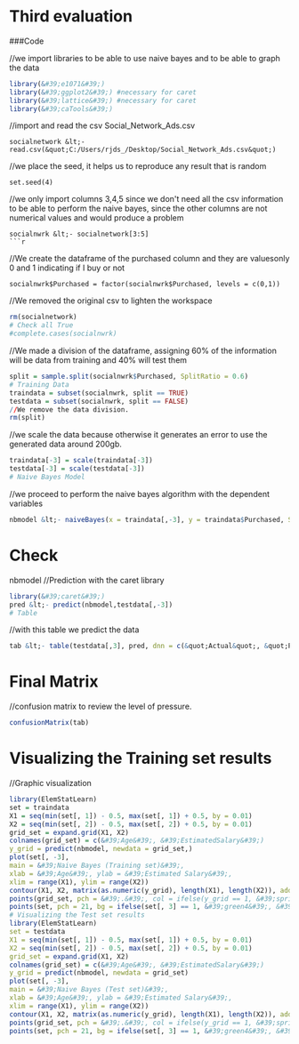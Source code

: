# Third evaluation
###Code

//we import libraries to be able to use naive bayes and to be able to graph
the data
```r
library(&#39;e1071&#39;)
library(&#39;ggplot2&#39;) #necessary for caret
library(&#39;lattice&#39;) #necessary for caret
library(&#39;caTools&#39;)
```
//import and read the csv Social_Network_Ads.csv
```
socialnetwork &lt;- read.csv(&quot;C:/Users/rjds_/Desktop/Social_Network_Ads.csv&quot;)
```
//we place the seed, it helps us to reproduce any result that is random
```
set.seed(4)
```
//we only import columns 3,4,5 since we don't need all the csv information
to be able to perform the naive bayes, since the other columns are not numerical values ​​and
would produce a problem
```
socialnwrk &lt;- socialnetwork[3:5]
```r
```
//We create the dataframe of the purchased column and they are values ​​only 0 and 1 indicating if
I buy or not
```
socialnwrk$Purchased = factor(socialnwrk$Purchased, levels = c(0,1))
```
//We removed the original csv to lighten the workspace
```r
rm(socialnetwork)
# Check all True
#complete.cases(socialnwrk)
```
//We made a division of the dataframe, assigning 60% of the information will be data from
training and 40% will test them
```r
split = sample.split(socialnwrk$Purchased, SplitRatio = 0.6)
# Training Data
traindata = subset(socialnwrk, split == TRUE)
testdata = subset(socialnwrk, split == FALSE)
//We remove the data division.
rm(split)
```
//we scale the data because otherwise it generates an error to use the generated data
around 200gb.
```r
traindata[-3] = scale(traindata[-3])
testdata[-3] = scale(testdata[-3])
# Naive Bayes Model
```
//we proceed to perform the naive bayes algorithm with the dependent variables
```r
nbmodel &lt;- naiveBayes(x = traindata[,-3], y = traindata$Purchased, SplitRatio = 0.60)
```
# Check
nbmodel
//Prediction with the caret library
```r
library(&#39;caret&#39;)
pred &lt;- predict(nbmodel,testdata[,-3])
# Table
```
//with this table we predict the data
```r
tab &lt;- table(testdata[,3], pred, dnn = c(&quot;Actual&quot;, &quot;Predicha&quot;))
```
# Final Matrix
//confusion matrix to review the level of pressure.
```r
confusionMatrix(tab)
```
# Visualizing the Training set results
//Graphic visualization
```r
library(ElemStatLearn)
set = traindata
X1 = seq(min(set[, 1]) - 0.5, max(set[, 1]) + 0.5, by = 0.01)
X2 = seq(min(set[, 2]) - 0.5, max(set[, 2]) + 0.5, by = 0.01)
grid_set = expand.grid(X1, X2)
colnames(grid_set) = c(&#39;Age&#39;, &#39;EstimatedSalary&#39;)
y_grid = predict(nbmodel, newdata = grid_set,)
plot(set[, -3],
main = &#39;Naive Bayes (Training set)&#39;,
xlab = &#39;Age&#39;, ylab = &#39;Estimated Salary&#39;,
xlim = range(X1), ylim = range(X2))
contour(X1, X2, matrix(as.numeric(y_grid), length(X1), length(X2)), add = TRUE)
points(grid_set, pch = &#39;.&#39;, col = ifelse(y_grid == 1, &#39;springgreen3&#39;, &#39;tomato&#39;))
points(set, pch = 21, bg = ifelse(set[, 3] == 1, &#39;green4&#39;, &#39;red3&#39;))
# Visualizing the Test set results
library(ElemStatLearn)
set = testdata
X1 = seq(min(set[, 1]) - 0.5, max(set[, 1]) + 0.5, by = 0.01)
X2 = seq(min(set[, 2]) - 0.5, max(set[, 2]) + 0.5, by = 0.01)
grid_set = expand.grid(X1, X2)
colnames(grid_set) = c(&#39;Age&#39;, &#39;EstimatedSalary&#39;)
y_grid = predict(nbmodel, newdata = grid_set)
plot(set[, -3],
main = &#39;Naive Bayes (Test set)&#39;,
xlab = &#39;Age&#39;, ylab = &#39;Estimated Salary&#39;,
xlim = range(X1), ylim = range(X2))
contour(X1, X2, matrix(as.numeric(y_grid), length(X1), length(X2)), add = TRUE)
points(grid_set, pch = &#39;.&#39;, col = ifelse(y_grid == 1, &#39;springgreen3&#39;, &#39;tomato&#39;))
points(set, pch = 21, bg = ifelse(set[, 3] == 1, &#39;green4&#39;, &#39;red3&#39;))
